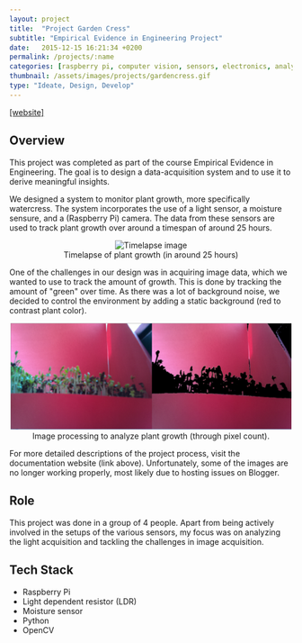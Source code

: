 ```yaml
---
layout: project
title:  "Project Garden Cress"
subtitle: "Empirical Evidence in Engineering Project"
date:   2015-12-15 16:21:34 +0200
permalink: /projects/:name
categories: [raspberry pi, computer vision, sensors, electronics, analytics]
thumbnail: /assets/images/projects/gardencress.gif
type: "Ideate, Design, Develop"
---
```


<a href="http://projectgardencress.blogspot.com/p/project-garden-cress.html" target="_blank">[website]</a>

## Overview

This project was completed as part of the course Empirical Evidence in Engineering. The goal is to design a data-acquisition system and to use it to derive meaningful insights. 

We designed a system to monitor plant growth, more specifically watercress. The system incorporates the use of a light sensor, a moisture sensure, and a (Raspberry Pi) camera. The data from these sensors are used to track plant growth over around a timespan of around 25 hours.

<!-- <br/> -->
<p align="center">
<img src="/assets/images/projects/gardencress.gif" alt="Timelapse image" title="Timelapse of Plant Growth" width="500px" />
<br/>
Timelapse of plant growth (in around 25 hours)
</p>
<!-- <br/> -->

One of the challenges in our design was in acquiring image data, which we wanted to use to track the amount of growth. This is done by tracking the amount of "green" over time. As there was a lot of background noise, we decided to control the environment by adding a static background (red to contrast plant color).

<!-- <br/> -->
<p align="center">
<img src="/assets/images/projects/gardencress-cv.png" alt="Image processing images" title="Image processing for plant growth." width="500px" />
<br/>
Image processing to analyze plant growth (through pixel count).
</p>

<!-- <br/> -->

For more detailed descriptions of the project process, visit the documentation website (link above). Unfortunately, some of the images are no longer working properly, most likely due to hosting issues on Blogger.

<!-- <br/> -->

## Role
This project was done in a group of 4 people. Apart from being actively involved in the setups of the various sensors, my focus was on analyzing the light acquisition and tackling the challenges in image acquisition.

<!-- <br/> -->

## Tech Stack
 - Raspberry Pi
 - Light dependent resistor (LDR)
 - Moisture sensor
 - Python
 - OpenCV



